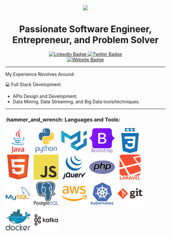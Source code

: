<div id="header" align="center">
  <img src="https://capsule-render.vercel.app/api?type=waving&color=auto&height=300&section=header&text=Cande&fontSize=90" />
  <h1> Passionate Software Engineer, Entrepreneur, and Problem Solver </h1>
  <div id="badges">
    <a href="https://www.linkedin.com/in/candegut/">
      <img src="https://img.shields.io/badge/LinkedIn-blue?style=for-the-badge&logo=linkedin&logoColor=white" alt="LinkedIn Badge"/>
    </a>
    <a href="https://twitter.com/Cande_Gut">
      <img src="https://img.shields.io/badge/Twitter-blue?style=for-the-badge&logo=twitter&logoColor=white" alt="Twitter Badge"/>
    </a>
  </div>
  <div id="website">
    <a href="https://www.cande.me">
      <img src="https://img.shields.io/website?url=https%3A%2F%2Fcande.me" alt="Website Badge"/>
    </a>
  </div>
</div>

---

My Experience Revolves Around:

:computer: Full Stack Development.
* APIs Design and Development.
* Data Mining, Data Streaming, and Big Data tools/techniques.

---

<h3> :hammer_and_wrench: Languages and Tools: </h3>

<div>
  <img src="https://github.com/devicons/devicon/blob/master/icons/java/java-original-wordmark.svg" title="Java" alt="Java" width="80" height="80"/>&nbsp;
  <img src="https://github.com/devicons/devicon/blob/master/icons/python/python-original-wordmark.svg" title="Python" alt="Python" width="80" height="80"/>&nbsp;
  <img src="https://github.com/devicons/devicon/blob/master/icons/materialui/materialui-original.svg" title="Material UI" alt="Material UI" width="80" height="80"/>&nbsp;
  <img src="https://github.com/devicons/devicon/blob/master/icons/bootstrap/bootstrap-original-wordmark.svg" title="Bootstrap" alt="Bootstrap" width="80" height="80"/>&nbsp;
  <img src="https://github.com/devicons/devicon/blob/master/icons/css3/css3-plain-wordmark.svg"  title="CSS3" alt="CSS" width="80" height="80"/>&nbsp;
  <img src="https://github.com/devicons/devicon/blob/master/icons/html5/html5-original.svg" title="HTML5" alt="HTML" width="80" height="80"/>&nbsp;
  <img src="https://github.com/devicons/devicon/blob/master/icons/javascript/javascript-original.svg" title="JavaScript" alt="JavaScript" width="80" height="80"/>&nbsp;
  <img src="https://github.com/devicons/devicon/blob/master/icons/jquery/jquery-original-wordmark.svg" title="JQuery" alt="JQuery" width="80" height="80"/>&nbsp;
  <img src="https://github.com/devicons/devicon/blob/master/icons/php/php-original.svg" title="PHP" alt="PHP" width="80" height="80"/>&nbsp;
  <img src="https://github.com/devicons/devicon/blob/master/icons/laravel/laravel-plain-wordmark.svg" title="Laravel" alt="Laravel" width="80" height="80"/>&nbsp;
  <img src="https://github.com/devicons/devicon/blob/master/icons/mysql/mysql-original-wordmark.svg" title="MySQL" alt="MySQL" width="80" height="80"/>&nbsp;
   <img src="https://github.com/devicons/devicon/blob/master/icons/postgresql/postgresql-original-wordmark.svg" title="PostgreSQL"  alt="PostgreSQL" width="80" height="80"/>&nbsp;
  <img src="https://github.com/devicons/devicon/blob/master/icons/amazonwebservices/amazonwebservices-plain-wordmark.svg" title="AWS" alt="AWS" width="80" height="80"/>&nbsp;
  <img src="https://github.com/devicons/devicon/blob/master/icons/kubernetes/kubernetes-plain-wordmark.svg" title="Kubernetes" alt="Kubernetes" width="80" height="80"/>&nbsp;
  <img src="https://github.com/devicons/devicon/blob/master/icons/git/git-original-wordmark.svg" title="Git" alt="Git" width="80" height="80"/>&nbsp;
  <img src="https://github.com/devicons/devicon/blob/master/icons/docker/docker-original-wordmark.svg" title="Docker" alt="Docker" width="80" height="80"/>&nbsp;
   <img src="https://github.com/devicons/devicon/blob/master/icons/apachekafka/apachekafka-original-wordmark.svg" title="Kafka" alt="Kafka" width="80" height="80"/>&nbsp;
</div>
